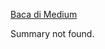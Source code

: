 <!--START_SECTION:medium-->
[Baca di Medium](https://medium.com/@dikaelsaputra/konfigurasi-firewall-pada-mikrotik-6a8a0f81f676?source=rss-272e0aace4a6------2)

Summary not found.
<!--END_SECTION:medium-->

